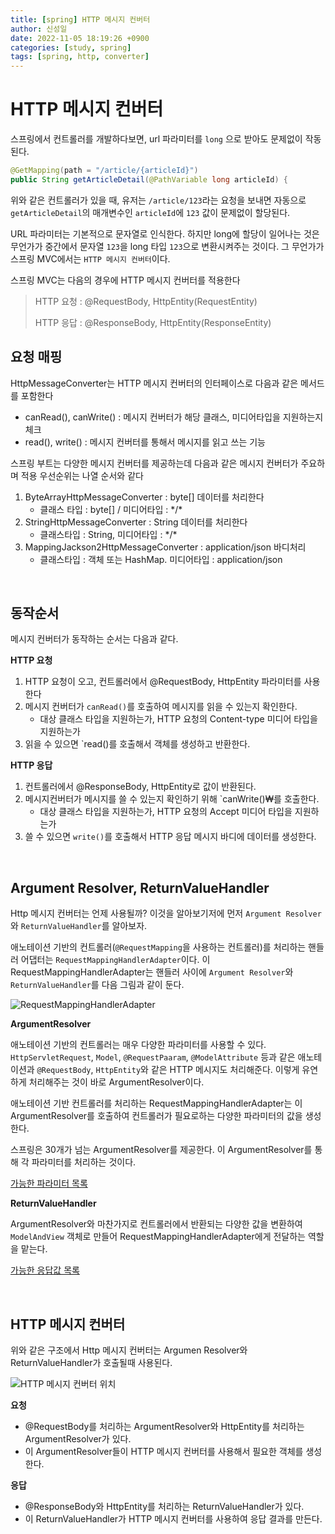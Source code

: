 ```yaml
---
title: [spring] HTTP 메시지 컨버터
author: 신성일
date: 2022-11-05 18:19:26 +0900
categories: [study, spring]
tags: [spring, http, converter]
---
```


# HTTP 메시지 컨버터

스프링에서 컨트롤러를 개발하다보면, url 파라미터를 `long` 으로 받아도 문제없이 작동된다. 

```java
@GetMapping(path = "/article/{articleId}")
public String getArticleDetail(@PathVariable long articleId) {
```

위와 같은 컨트롤러가 있을 때, 유저는 `/article/123`라는 요청을 보내면 자동으로 `getArticleDetail`의 매개변수인 `articleId`에 `123` 값이 문제없이 할당된다.

URL 파라미터는 기본적으로 문자열로 인식한다. 하지만 long에 할당이 일어나는 것은 무언가가 중간에서 문자열 `123`을 long 타입 `123`으로 변환시켜주는 것이다. 그 무언가가 스프링 MVC에서는 `HTTP 메시지 컨버터`이다.

스프링 MVC는 다음의 경우에 HTTP 메시지 컨버터를 적용한다

> HTTP 요청 : @RequestBody, HttpEntity(RequestEntity)
>
> HTTP 응답 : @ResponseBody, HttpEntity(ResponseEntity)



## 요청 매핑

HttpMessageConverter는 HTTP 메시지 컨버터의 인터페이스로 다음과 같은 메서드를 포함한다

- canRead(), canWrite() : 메시지 컨버터가 해당 클래스, 미디어타입을 지원하는지 체크
- read(), write() : 메시지 컨버터를 통해서 메시지를 읽고 쓰는 기능

스프링 부트는 다양한 메시지 컨버터를 제공하는데 다음과 같은 메시지 컨버터가 주요하며 적용 우선순위는 나열 순서와 같다

1. ByteArrayHttpMessageConverter : byte[] 데이터를 처리한다
   - 클래스 타입 : byte[]  / 미디어타입 : \*/\*
2. StringHttpMessageConverter : String 데이터를 처리한다
   - 클래스타입 : String, 미디어타입 : \*/\*
3. MappingJackson2HttpMessageConverter : application/json 바디처리
   - 클래스타입 : 객체 또는 HashMap. 미디어타입 : application/json

<br/>

## 동작순서

메시지 컨버터가 동작하는 순서는 다음과 같다.

**HTTP 요청**

1. HTTP 요청이 오고, 컨트롤러에서 @RequestBody, HttpEntity 파라미터를 사용한다
2. 메시지 컨버터가 `canRead()`를 호출하여 메시지를 읽을 수 있는지 확인한다.
   - 대상 클래스 타입을 지원하는가, HTTP 요청의 Content-type 미디어 타입을 지원하는가
3. 읽을 수 있으면 `read()를 호출해서 객체를 생성하고 반환한다.

**HTTP 응답**

1. 컨트롤러에서 @ResponseBody, HttpEntity로 값이 반환된다.
2. 메시지컨버터가 메시지를 쓸 수 있는지 확인하기 위해 `canWrite()₩를 호출한다.
   - 대상 클래스 타입을 지원하는가, HTTP 요청의 Accept 미디어 타입을 지원하는가
3. 쓸 수 있으면 `write()`를 호출해서 HTTP 응답 메시지 바디에 데이터를 생성한다.

<br/>

## Argument Resolver, ReturnValueHandler

Http 메시지 컨버터는 언제 사용될까? 이것을 알아보기저에 먼저 `Argument Resolver`와 `ReturnValueHandler`를 알아보자.

애노테이션 기반의 컨트롤러(`@RequestMapping`을 사용하는 컨트롤러)를 처리하는 핸들러 어댑터는 `RequestMappingHandlerAdapter`이다. 이  RequestMappingHandlerAdapter는 핸들러 사이에 `Argument Resolver`와 `ReturnValueHandler`를 다음 그림과 같이 둔다.

![RequestMappingHandlerAdapter](https://velog.velcdn.com/images%2Fwoo00oo%2Fpost%2F4336ed57-d26d-4cd3-b985-c2c6ccc536ad%2F%E1%84%89%E1%85%B3%E1%84%8F%E1%85%B3%E1%84%85%E1%85%B5%E1%86%AB%E1%84%89%E1%85%A3%E1%86%BA%202021-06-22%20%E1%84%8B%E1%85%A9%E1%84%8C%E1%85%A5%E1%86%AB%2011.45.08.png)

**ArgumentResolver**

애노테이션 기반의 컨트롤러는 매우 다양한 파라미터를 사용할 수 있다. `HttpServletRequest`, `Model`, `@RequestPaaram`, `@ModelAttribute` 등과 같은 애노테이션과 `@RequestBody`, `HttpEntity`와 같은 HTTP 메시지도 처리해준다. 이렇게 유연하게 처리해주는 것이 바로 ArgumentResolver이다.

애노테이션 기반 컨트롤러를 처리하는 RequestMappingHandlerAdapter는 이 ArgumentResolver를 호출하여 컨트롤러가 필요로하는 다양한 파라미터의 값을 생성한다. 

스프링은 30개가 넘는 ArgumentResolver를 제공한다. 이 ArgumentResolver를 통해 각 파라미터를 처리하는 것이다.

[가능한 파라미터 목록](https://docs.spring.io/spring-framework/docs/current/reference/html/web.html#mvc-ann-arguments)

**ReturnValueHandler**

ArgumentResolver와 마찬가지로 컨트롤러에서 반환되는 다양한 값을 변환하여 `ModelAndView` 객체로 만들어 RequestMappingHandlerAdapter에게 전달하는 역할을 맡는다.

[가능한 응답값 목록](https://docs.spring.io/spring-framework/docs/current/reference/html/web.html#mvc-ann-return-types)

<br/>

## HTTP 메시지 컨버터

위와 같은 구조에서 Http 메시지 컨버터는 Argumen Resolver와 ReturnValueHandler가 호출될때 사용된다.

![HTTP 메시지 컨버터 위치](https://blog.kakaocdn.net/dn/bMdtRi/btrdmCHdq2E/gfUV8gRPgudfdhgCrKa58k/img.png)

**요청**

- @RequestBody를 처리하는 ArgumentResolver와 HttpEntity를 처리하는 ArgumentResolver가 있다.
- 이 ArgumentResolver들이 HTTP 메시지 컨버터를 사용해서 필요한 객체를 생성한다.

**응답**

- @ResponseBody와 HttpEntity를 처리하는 ReturnValueHandler가 있다.
- 이 ReturnValueHandler가 HTTP 메시지 컨버터를 사용하여 응답 결과를 만든다.